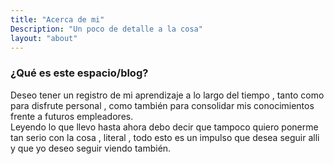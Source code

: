 ```yaml
---
title: "Acerca de mi"
Description: "Un poco de detalle a la cosa"
layout: "about"
---
```

### ¿Qué es este espacio/blog? 

 Deseo tener un registro de mi aprendizaje a lo largo del tiempo , tanto como para disfrute personal , como también para consolidar mis conocimientos frente a futuros empleadores. <br>
Leyendo lo que llevo hasta ahora debo decir que tampoco quiero ponerme tan serio con la cosa , literal , todo esto es un impulso que desea seguir alli y que yo deseo seguir viendo también.<br> 

